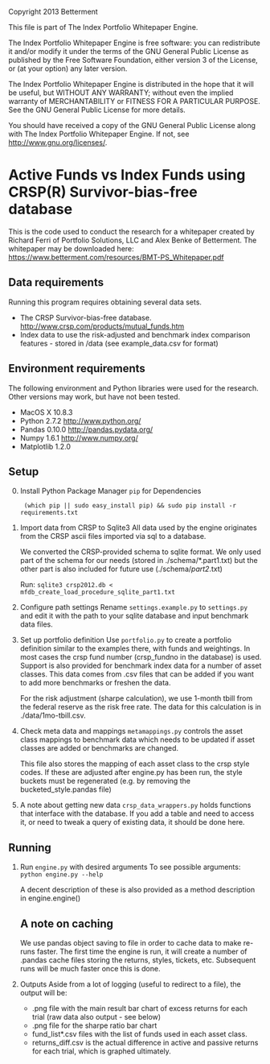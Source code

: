 Copyright 2013 Betterment

This file is part of The Index Portfolio Whitepaper Engine.

The Index Portfolio Whitepaper Engine is free software: you can redistribute it and/or modify
it under the terms of the GNU General Public License as published by
the Free Software Foundation, either version 3 of the License, or
(at your option) any later version.

The Index Portfolio Whitepaper Engine is distributed in the hope that it will be useful,
but WITHOUT ANY WARRANTY; without even the implied warranty of
MERCHANTABILITY or FITNESS FOR A PARTICULAR PURPOSE.  See the
GNU General Public License for more details.

You should have received a copy of the GNU General Public License
along with The Index Portfolio Whitepaper Engine.  If not, see <http://www.gnu.org/licenses/>.

Active Funds vs Index Funds using CRSP(R) Survivor-bias-free database
=============

This is the code used to conduct the research for a whitepaper created by Richard Ferri of Portfolio Solutions, LLC
and Alex Benke of Betterment.  The whitepaper may be downloaded here: <https://www.betterment.com/resources/BMT-PS_Whitepaper.pdf>

Data requirements
-------
Running this program requires obtaining several data sets.
* The CRSP Survivor-bias-free database.  <http://www.crsp.com/products/mutual_funds.htm>
* Index data to use the risk-adjusted and benchmark index comparison features - stored in /data (see example_data.csv
  for format)

Environment requirements
-------
The following environment and Python libraries were used for the research.  Other versions may work, but have not been tested.
* MacOS X 10.8.3
* Python 2.7.2 <http://www.python.org/>
* Pandas 0.10.0 <http://pandas.pydata.org/>
* Numpy 1.6.1 <http://www.numpy.org/>
* Matplotlib 1.2.0

Setup
-------

0. Install Python Package Manager `pip` for Dependencies

        (which pip || sudo easy_install pip) && sudo pip install -r requirements.txt

1. Import data from CRSP to Sqlite3
	All data used by the engine originates from the CRSP ascii files imported via sql to a database.

	We converted the CRSP-provided schema to sqlite format.  We only used part of the
	schema for our needs (stored in ./schema/*.part1.txt) but the other part is also included for
	future use (./schema/*part2*.txt)

	Run:
	`sqlite3 crsp2012.db < mfdb_create_load_procedure_sqlite_part1.txt`

2. Configure path settings
    Rename `settings.example.py` to `settings.py` and edit it with the path to your sqlite database and input benchmark
    data files.

3. Set up portfolio definition
	Use `portfolio.py` to create a portfolio definition similar to the examples there, with funds and weightings.
	In most cases the crsp fund number (crsp_fundno in the database) is used.  Support is also provided for benchmark
	index data for a number of asset classes.  This data comes from .csv files that can be added if you want to add more
	benchmarks or freshen the data.

	For the risk adjustment (sharpe calculation), we use 1-month tbill from the federal reserve as the risk free rate.
	The data for this calculation is in ./data/1mo-tbill.csv.

4. Check meta data and mappings
	`metamappings.py` controls the asset class mappings to benchmark data which needs to be updated if asset classes are
	added or benchmarks are changed.

	This file also stores the mapping of each asset class to the crsp style codes.  If these are adjusted after engine.py has
	been run, the style buckets must be regenerated (e.g. by removing the bucketed_style.pandas file)

5. A note about getting new data
	`crsp_data_wrappers.py` holds functions that interface with the database.  If you add a table and need to access it, or
	need to tweak a query of existing data, it should be done here.

Running
-------

1. Run `engine.py` with desired arguments
	To see possible arguments:
	`python engine.py --help`

	A decent description of these is also provided as a method description in engine.engine()

    A note on caching
    -----------------
	We use pandas object saving to file in order to cache data to make re-runs faster.  The first time
	the engine is run, it will create a number of .pandas cache files storing the returns, styles, tickets, etc.
	Subsequent runs will be much faster once this is done.

2. Outputs
	Aside from a lot of logging (useful to redirect to a file), the output will be:
	* .png file with the main result bar chart of excess returns for each trial (raw data also output - see below)
	* .png file for the sharpe ratio bar chart
	* fund_list*.csv files with the list of funds used in each asset class.
	* returns_diff.csv is the actual difference in active and passive returns for each trial, which is graphed ultimately.
